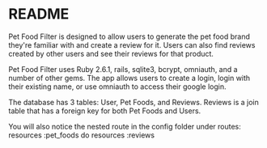 # README

Pet Food Filter is designed to allow users to generate the pet food brand they're familiar with and create a review for it. Users can also find reviews created by other users and see their reviews for that product.

Pet Food Filter uses Ruby 2.6.1, rails, sqlite3, bcrypt, omniauth, and a number of other gems. The app allows users to create a login, login with their existing name, or use omniauth to access their google login. 

The database has 3 tables: User, Pet Foods, and Reviews. Reviews is a join table that has a foreign key for both Pet Foods and Users. 

You will also notice the nested route in the config folder under routes:
  resources :pet_foods do 
    resources :reviews


